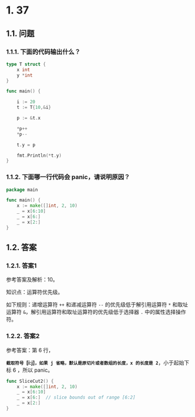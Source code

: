 # 1. 37

## 1.1. 问题

### 1.1.1. 下面的代码输出什么？

```go
type T struct {
    x int
    y *int
}

func main() {

    i := 20
    t := T{10,&i}

    p := &t.x

    *p++
    *p--

    t.y = p

    fmt.Println(*t.y)
}
```

### 1.1.2. 下面哪一行代码会 panic，请说明原因？

```go
package main

func main() {
    x := make([]int, 2, 10)
    _ = x[6:10]
    _ = x[6:]
    _ = x[2:]
}
```

## 1.2. 答案

### 1.2.1. 答案1

参考答案及解析：10。

知识点：运算符优先级。

如下规则：递增运算符 `++` 和递减运算符 `--` 的优先级低于解引用运算符 `*` 和取址运算符 `&`，解引用运算符和取址运算符的优先级低于选择器 `.` 中的属性选择操作符。



### 1.2.2. 答案2

参考答案：第 6 行，

**`截取符号 `[i:j]`，如果 j 省略，默认是原切片或者数组的长度，x 的长度是 2`**，小于起始下标 6 ，所以 panic。

```go
func SliceCut2() {
	x := make([]int, 2, 10)
	_ = x[6:10]
	_ = x[6:]  // slice bounds out of range [6:2]
	_ = x[2:]
}
```